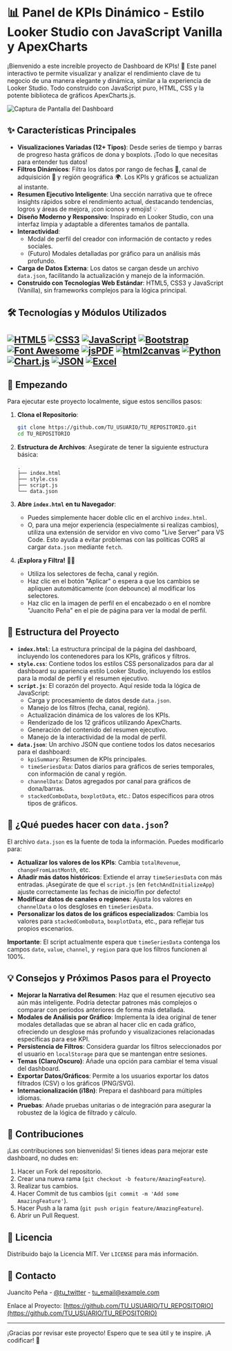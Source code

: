# 📊 Panel de KPIs Dinámico - Estilo Looker Studio con JavaScript Vanilla y ApexCharts

¡Bienvenido a este increíble proyecto de Dashboard de KPIs! 🚀 Este panel interactivo te permite visualizar y analizar el rendimiento clave de tu negocio de una manera elegante y dinámica, similar a la experiencia de Looker Studio. Todo construido con JavaScript puro, HTML, CSS y la potente biblioteca de gráficos ApexCharts.js.

![Captura de Pantalla del Dashboard](https://i.imgur.com/YOUR_SCREENSHOT_URL.png)  <!-- Reemplaza con una URL de una captura de tu dashboard -->

## ✨ Características Principales

*   **Visualizaciones Variadas (12+ Tipos)**: Desde series de tiempo y barras de progreso hasta gráficos de dona y boxplots. ¡Todo lo que necesitas para entender tus datos!
*   **Filtros Dinámicos**: Filtra los datos por rango de fechas 📅, canal de adquisición 📢 y región geográfica 🌍. Los KPIs y gráficos se actualizan al instante.
*   **Resumen Ejecutivo Inteligente**: Una sección narrativa que te ofrece insights rápidos sobre el rendimiento actual, destacando tendencias, logros y áreas de mejora, ¡con iconos y emojis! 💡
*   **Diseño Moderno y Responsivo**: Inspirado en Looker Studio, con una interfaz limpia y adaptable a diferentes tamaños de pantalla.
*   **Interactividad**:
    *   Modal de perfil del creador con información de contacto y redes sociales.
    *   (Futuro) Modales detalladas por gráfico para un análisis más profundo.
*   **Carga de Datos Externa**: Los datos se cargan desde un archivo `data.json`, facilitando la actualización y manejo de la información.
*   **Construido con Tecnologías Web Estándar**: HTML5, CSS3 y JavaScript (Vanilla), sin frameworks complejos para la lógica principal.

## 🛠️ Tecnologías y Módulos Utilizados

[![HTML5](https://img.shields.io/badge/HTML5-E34F26?style=for-the-badge&logo=html5&logoColor=white)](https://developer.mozilla.org/es/docs/Web/Guide/HTML/HTML5)
[![CSS3](https://img.shields.io/badge/CSS3-1572B6?style=for-the-badge&logo=css3&logoColor=white)](https://developer.mozilla.org/es/docs/Web/CSS)
[![JavaScript](https://img.shields.io/badge/JavaScript-F7DF1E?style=for-the-badge&logo=javascript&logoColor=black)](https://developer.mozilla.org/es/docs/Web/JavaScript)
[![Bootstrap](https://img.shields.io/badge/Bootstrap-563D7C?style=for-the-badge&logo=bootstrap&logoColor=white)](https://getbootstrap.com/)
[![Font Awesome](https://img.shields.io/badge/Font_Awesome-339AF0?style=for-the-badge&logo=font-awesome&logoColor=white)](https://fontawesome.com/)
[![jsPDF](https://img.shields.io/badge/jsPDF-FF4444?style=for-the-badge)](https://github.com/parallax/jsPDF)
[![html2canvas](https://img.shields.io/badge/html2canvas-F44336?style=for-the-badge)](https://html2canvas.hertzen.com/)
[![Python](https://img.shields.io/badge/Python-3776AB?style=for-the-badge&logo=python&logoColor=white)](https://www.python.org/)
[![Chart.js](https://img.shields.io/badge/Chart.js-FF6384?style=for-the-badge&logo=chart.js&logoColor=white)](https://www.chartjs.org/)
[![JSON](https://img.shields.io/badge/JSON-000000?style=for-the-badge&logo=json&logoColor=white)](https://www.json.org/)
[![Excel](https://img.shields.io/badge/Excel-217346?style=for-the-badge&logo=microsoft-excel&logoColor=white)](https://www.microsoft.com/en-us/microsoft-365/excel)
---
## 🚀 Empezando

Para ejecutar este proyecto localmente, sigue estos sencillos pasos:

1.  **Clona el Repositorio**:
    ```bash
    git clone https://github.com/TU_USUARIO/TU_REPOSITORIO.git
    cd TU_REPOSITORIO
    ```
2.  **Estructura de Archivos**: Asegúrate de tener la siguiente estructura básica:
    ```
    .
    ├── index.html
    ├── style.css
    ├── script.js
    └── data.json
    ```
3.  **Abre `index.html` en tu Navegador**:
    *   Puedes simplemente hacer doble clic en el archivo `index.html`.
    *   O, para una mejor experiencia (especialmente si realizas cambios), utiliza una extensión de servidor en vivo como "Live Server" para VS Code. Esto ayuda a evitar problemas con las políticas CORS al cargar `data.json` mediante `fetch`.

4.  **¡Explora y Filtra!** 🕵️‍♀️
    *   Utiliza los selectores de fecha, canal y región.
    *   Haz clic en el botón "Aplicar" o espera a que los cambios se apliquen automáticamente (con debounce) al modificar los selectores.
    *   Haz clic en la imagen de perfil en el encabezado o en el nombre "Juancito Peña" en el pie de página para ver la modal de perfil.

## 📁 Estructura del Proyecto

*   **`index.html`**: La estructura principal de la página del dashboard, incluyendo los contenedores para los KPIs, gráficos y filtros.
*   **`style.css`**: Contiene todos los estilos CSS personalizados para dar al dashboard su apariencia estilo Looker Studio, incluyendo los estilos para la modal de perfil y el resumen ejecutivo.
*   **`script.js`**: El corazón del proyecto. Aquí reside toda la lógica de JavaScript:
    *   Carga y procesamiento de datos desde `data.json`.
    *   Manejo de los filtros (fecha, canal, región).
    *   Actualización dinámica de los valores de los KPIs.
    *   Renderizado de los 12 gráficos utilizando ApexCharts.
    *   Generación del contenido del resumen ejecutivo.
    *   Manejo de la interactividad de la modal de perfil.
*   **`data.json`**: Un archivo JSON que contiene todos los datos necesarios para el dashboard:
    *   `kpiSummary`: Resumen de KPIs principales.
    *   `timeSeriesData`: Datos diarios para gráficos de series temporales, con información de canal y región.
    *   `channelData`: Datos agregados por canal para gráficos de dona/barras.
    *   `stackedComboData`, `boxplotData`, etc.: Datos específicos para otros tipos de gráficos.

## 🎯 ¿Qué puedes hacer con `data.json`?

El archivo `data.json` es la fuente de toda la información. Puedes modificarlo para:

*   **Actualizar los valores de los KPIs**: Cambia `totalRevenue`, `changeFromLastMonth`, etc.
*   **Añadir más datos históricos**: Extiende el array `timeSeriesData` con más entradas. ¡Asegúrate de que el `script.js` (en `fetchAndInitializeApp`) ajuste correctamente las fechas de inicio/fin por defecto!
*   **Modificar datos de canales o regiones**: Ajusta los valores en `channelData` o los desgloses en `timeSeriesData`.
*   **Personalizar los datos de los gráficos especializados**: Cambia los valores para `stackedComboData`, `boxplotData`, etc., para reflejar tus propios escenarios.

**Importante**: El script actualmente espera que `timeSeriesData` contenga los campos `date`, `value`, `channel`, y `region` para que los filtros funcionen al 100%.

## 💡 Consejos y Próximos Pasos para el Proyecto

*   **Mejorar la Narrativa del Resumen**: Haz que el resumen ejecutivo sea aún más inteligente. Podría detectar patrones más complejos o comparar con períodos anteriores de forma más detallada.
*   **Modales de Análisis por Gráfico**: Implementa la idea original de tener modales detalladas que se abran al hacer clic en cada gráfico, ofreciendo un desglose más profundo y visualizaciones relacionadas específicas para ese KPI.
*   **Persistencia de Filtros**: Considera guardar los filtros seleccionados por el usuario en `localStorage` para que se mantengan entre sesiones.
*   **Temas (Claro/Oscuro)**: Añade una opción para cambiar el tema visual del dashboard.
*   **Exportar Datos/Gráficos**: Permite a los usuarios exportar los datos filtrados (CSV) o los gráficos (PNG/SVG).
*   **Internacionalización (i18n)**: Prepara el dashboard para múltiples idiomas.
*   **Pruebas**: Añade pruebas unitarias o de integración para asegurar la robustez de la lógica de filtrado y cálculo.

## 🤝 Contribuciones

¡Las contribuciones son bienvenidas! Si tienes ideas para mejorar este dashboard, no dudes en:

1.  Hacer un Fork del repositorio.
2.  Crear una nueva rama (`git checkout -b feature/AmazingFeature`).
3.  Realizar tus cambios.
4.  Hacer Commit de tus cambios (`git commit -m 'Add some AmazingFeature'`).
5.  Hacer Push a la rama (`git push origin feature/AmazingFeature`).
6.  Abrir un Pull Request.

## 📄 Licencia

Distribuido bajo la Licencia MIT. Ver `LICENSE` para más información.

## 📧 Contacto

Juancito Peña - [@tu_twitter](https://twitter.com/tu_twitter) - tu_email@example.com

Enlace al Proyecto: [https://github.com/TU_USUARIO/TU_REPOSITORIO](https://github.com/TU_USUARIO/TU_REPOSITORIO)

---

¡Gracias por revisar este proyecto! Espero que te sea útil y te inspire. ¡A codificar! 🎉
